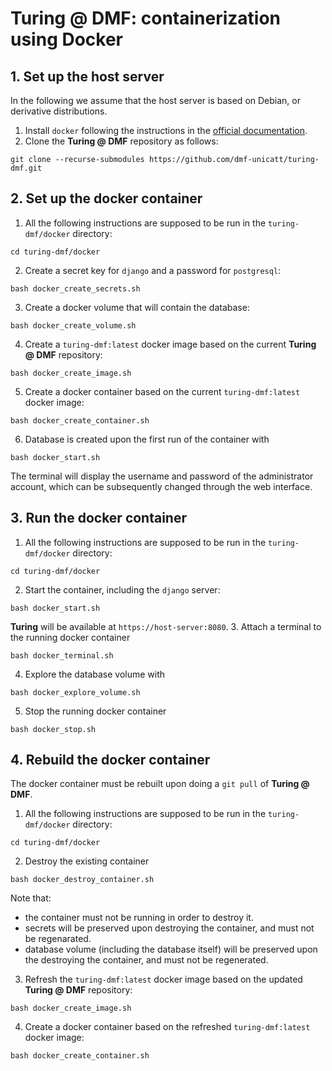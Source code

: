 # Turing @ DMF: containerization using Docker

## 1. Set up the host server

In the following we assume that the host server is based on Debian, or derivative distributions.

1. Install `docker` following the instructions in the [official documentation](https://docs.docker.com/engine/install/debian/#install-using-the-repository).
2. Clone the **Turing @ DMF** repository as follows:
```
git clone --recurse-submodules https://github.com/dmf-unicatt/turing-dmf.git
```

## 2. Set up the docker container

1. All the following instructions are supposed to be run in the `turing-dmf/docker` directory:
```
cd turing-dmf/docker
```
2. Create a secret key for `django` and a password for `postgresql`:
```
bash docker_create_secrets.sh
```
3. Create a docker volume that will contain the database:
```
bash docker_create_volume.sh
```
4. Create a `turing-dmf:latest` docker image based on the current **Turing @ DMF** repository:
```
bash docker_create_image.sh
```
5. Create a docker container based on the current `turing-dmf:latest` docker image:
```
bash docker_create_container.sh
```
6. Database is created upon the first run of the container with
```
bash docker_start.sh
```
The terminal will display the username and password of the administrator account, which can be subsequently changed through the web interface.

## 3. Run the docker container

1. All the following instructions are supposed to be run in the `turing-dmf/docker` directory:
```
cd turing-dmf/docker
```
2. Start the container, including the `django` server:
```
bash docker_start.sh
```
**Turing** will be available at `https://host-server:8080`.
3. Attach a terminal to the running docker container
```
bash docker_terminal.sh
```
4. Explore the database volume with
```
bash docker_explore_volume.sh
```
5. Stop the running docker container
```
bash docker_stop.sh
```

## 4. Rebuild the docker container

The docker container must be rebuilt upon doing a `git pull` of **Turing @ DMF**.

1. All the following instructions are supposed to be run in the `turing-dmf/docker` directory:
```
cd turing-dmf/docker
```
2. Destroy the existing container
```
bash docker_destroy_container.sh
```
Note that:
- the container must not be running in order to destroy it.
- secrets will be preserved upon destroying the container, and must not be regenarated.
- database volume (including the database itself) will be preserved upon the destroying the container, and must not be regenerated.
3. Refresh the `turing-dmf:latest` docker image based on the updated **Turing @ DMF** repository:
```
bash docker_create_image.sh
```
4. Create a docker container based on the refreshed `turing-dmf:latest` docker image:
```
bash docker_create_container.sh
```
